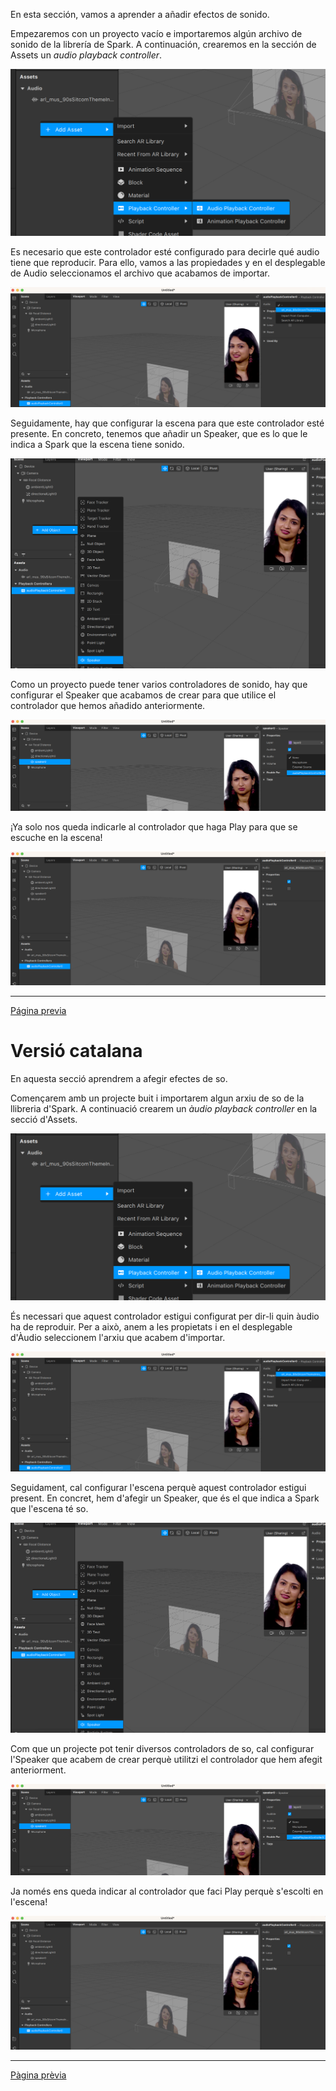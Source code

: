 En esta sección, vamos a aprender a añadir efectos de sonido.

Empezaremos con un proyecto vacío e importaremos algún archivo de sonido de la librería de Spark. A continuación, crearemos en la sección de Assets un _audio playback controller_.

![image](uploads/6648d64494f111644246b918e82c33da/image.png) 

Es necesario que este controlador esté configurado para decirle qué audio tiene que reproducir. Para ello, vamos a las propiedades y en el desplegable de Audio seleccionamos el archivo que acabamos de importar.

![image](uploads/67dac6f892b8610e0faafc0ad1c8c1d8/image.png) 

Seguidamente, hay que configurar la escena para que este controlador esté presente. En concreto, tenemos que añadir un Speaker, que es lo que le indica a Spark que la escena tiene sonido.

![image](uploads/51d96b49c946b1aadba0817124b03da5/image.png) 

Como un proyecto puede tener varios controladores de sonido, hay que configurar el Speaker que acabamos de crear para que utilice el controlador que hemos añadido anteriormente.

![image](uploads/2827d22676415cacb6e8f9733aed4f52/image.png)

¡Ya solo nos queda indicarle al controlador que haga Play para que se escuche en la escena!

![image.png](uploads/23cf382c62e78b030b521dcb1c9f4f41/image.png)

---
[Página previa](Segmentación.md)


# Versió catalana

En aquesta secció aprendrem a afegir efectes de so.

Començarem amb un projecte buit i importarem algun arxiu de so de la llibreria d'Spark. A continuació crearem un _àudio playback controller_ en la secció d'Assets.

![image](uploads/6648d64494f111644246b918e82c33da/image.png) 

És necessari que aquest controlador estigui configurat per dir-li quin àudio ha de reproduir. Per a això, anem a les propietats i en el desplegable d'Àudio seleccionem l'arxiu que acabem d'importar.

![image](uploads/67dac6f892b8610e0faafc0ad1c8c1d8/image.png) 

Seguidament, cal configurar l'escena perquè aquest controlador estigui present. En concret, hem d'afegir un Speaker, que és el que indica a Spark que l'escena té so.

![image](uploads/51d96b49c946b1aadba0817124b03da5/image.png) 

Com que un projecte pot tenir diversos controladors de so, cal configurar l'Speaker que acabem de crear perquè utilitzi el controlador que hem afegit anteriorment.

![image](uploads/2827d22676415cacb6e8f9733aed4f52/image.png)

Ja només ens queda indicar al controlador que faci Play perquè s'escolti en l'escena!

![image.png](uploads/23cf382c62e78b030b521dcb1c9f4f41/image.png)

---
[Pàgina prèvia](Segmentación.md)
